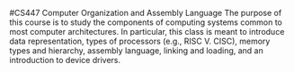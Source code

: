 #CS447 Computer Organization and Assembly Language
The purpose of this course is to study the components of computing systems common to most computer architectures. In particular, this class is meant to introduce data representation, types of processors (e.g., RISC V. CISC), memory types and hierarchy, assembly language, linking and loading, and an introduction to device drivers.
